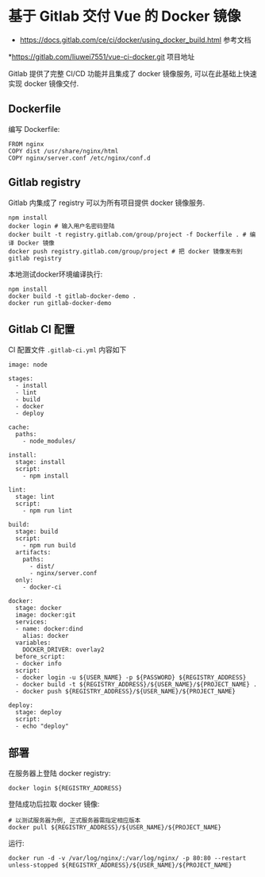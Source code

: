 # 基于 Gitlab 交付 Vue 的 Docker 镜像

* https://docs.gitlab.com/ce/ci/docker/using_docker_build.html
参考文档

*https://gitlab.com/liuwei7551/vue-ci-docker.git
项目地址

Gitlab 提供了完整 CI/CD 功能并且集成了 docker 镜像服务, 可以在此基础上快速实现 docker 镜像交付.

## Dockerfile

编写 Dockerfile:

```
FROM nginx
COPY dist /usr/share/nginx/html
COPY nginx/server.conf /etc/nginx/conf.d
```

## Gitlab registry

Gitlab 内集成了 registry 可以为所有项目提供 docker 镜像服务. 

```
npm install
docker login # 输入用户名密码登陆
docker built -t registry.gitlab.com/group/project -f Dockerfile . # 编译 Docker 镜像
docker push registry.gitlab.com/group/project # 把 docker 镜像发布到 gitlab registry
```

本地测试docker环境编译执行:

```
npm install
docker build -t gitlab-docker-demo .
docker run gitlab-docker-demo
```

## Gitlab CI 配置

CI 配置文件 `.gitlab-ci.yml` 内容如下

```
image: node

stages:
  - install
  - lint
  - build
  - docker
  - deploy
  
cache:
  paths:
    - node_modules/

install:
  stage: install
  script: 
    - npm install
    
lint:
  stage: lint
  script:
    - npm run lint
    
build:
  stage: build
  script:
    - npm run build
  artifacts:
    paths:
      - dist/
      - nginx/server.conf
  only:
    - docker-ci
    
docker:
  stage: docker
  image: docker:git
  services:
  - name: docker:dind
    alias: docker
  variables:
    DOCKER_DRIVER: overlay2
  before_script:
  - docker info
  script:
  - docker login -u ${USER_NAME} -p ${PASSWORD} ${REGISTRY_ADDRESS}
  - docker build -t ${REGISTRY_ADDRESS}/${USER_NAME}/${PROJECT_NAME} .
  - docker push ${REGISTRY_ADDRESS}/${USER_NAME}/${PROJECT_NAME}

deploy:
  stage: deploy
  script:
  - echo "deploy"
```

## 部署

在服务器上登陆 docker registry:

```
docker login ${REGISTRY_ADDRESS}
```

登陆成功后拉取 docker 镜像:

```
# 以测试服务器为例, 正式服务器需指定相应版本
docker pull ${REGISTRY_ADDRESS}/${USER_NAME}/${PROJECT_NAME}
```

运行:

```
docker run -d -v /var/log/nginx/:/var/log/nginx/ -p 80:80 --restart unless-stopped ${REGISTRY_ADDRESS}/${USER_NAME}/${PROJECT_NAME}
```
